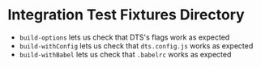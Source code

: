 # Integration Test Fixtures Directory

- `build-options` lets us check that DTS's flags work as expected
- `build-withConfig` lets us check that `dts.config.js` works as expected
- `build-withBabel` lets us check that `.babelrc` works as expected
